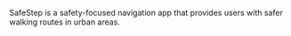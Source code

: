 SafeStep is a safety-focused navigation app that provides users with safer walking routes in urban areas. 
